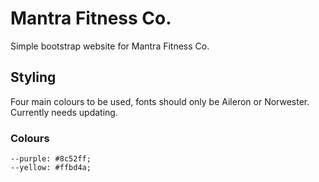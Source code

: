 # Mantra Fitness Co.
Simple bootstrap website for Mantra Fitness Co.

## Styling
Four main colours to be used, fonts should only be Aileron or Norwester. Currently needs updating.

### Colours
    --purple: #8c52ff;
    --yellow: #ffbd4a;

